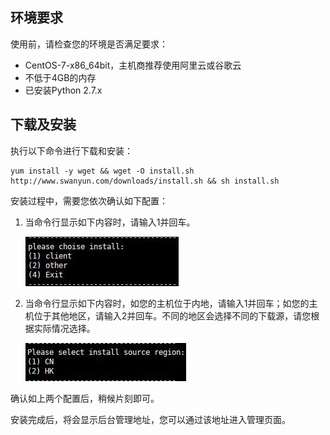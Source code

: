 ## 环境要求

使用前，请检查您的环境是否满足要求：

+ CentOS-7-x86_64bit，主机商推荐使用阿里云或谷歌云
+ 不低于4GB的内存
+ 已安装Python 2.7.x

## 下载及安装
执行以下命令进行下载和安装：

    yum install -y wget && wget -O install.sh http://www.swanyun.com/downloads/install.sh && sh install.sh

安装过程中，需要您依次确认如下配置：

1. 当命令行显示如下内容时，请输入1并回车。

    ![install_1](imgs/install_1.jpg)
    


2. 当命令行显示如下内容时，如您的主机位于内地，请输入1并回车；如您的主机位于其他地区，请输入2并回车。不同的地区会选择不同的下载源，请您根据实际情况选择。

    ![install_2](imgs/install_2.jpg)
    

确认如上两个配置后，稍候片刻即可。

安装完成后，将会显示后台管理地址，您可以通过该地址进入管理页面。
